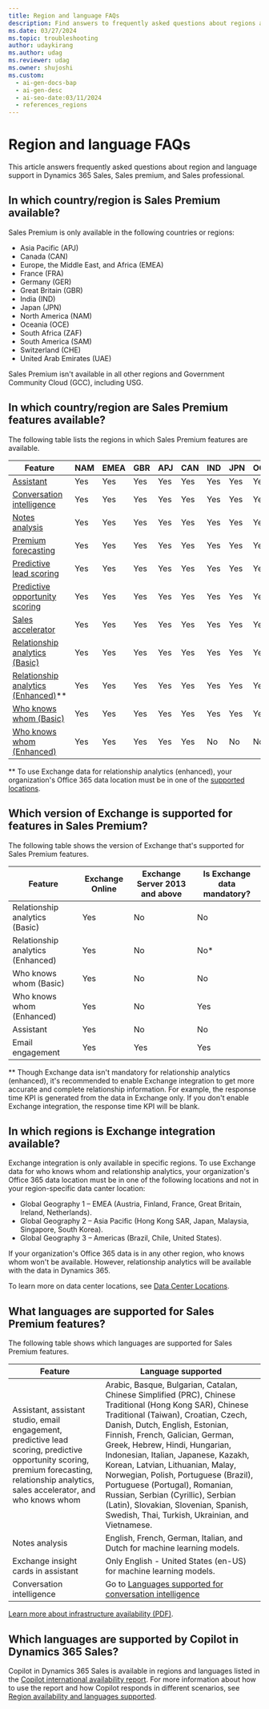 ```yaml
---
title: Region and language FAQs
description: Find answers to frequently asked questions about regions and languages.
ms.date: 03/27/2024
ms.topic: troubleshooting
author: udaykirang
ms.author: udag
ms.reviewer: udag
ms.owner: shujoshi
ms.custom:
  - ai-gen-docs-bap
  - ai-gen-desc
  - ai-seo-date:03/11/2024
  - references_regions
---
```


# Region and language FAQs

This article answers frequently asked questions about region and language support in Dynamics 365 Sales, Sales premium, and Sales professional.

## In which country/region is Sales Premium available? 
  
Sales Premium is only available in the following countries or regions:

- Asia Pacific (APJ)
- Canada (CAN)
- Europe, the Middle East, and Africa (EMEA)
- France (FRA)
- Germany (GER)
- Great Britain (GBR)
- India (IND)
- Japan (JPN)
- North America (NAM)
- Oceania (OCE)
- South Africa (ZAF)
- South America (SAM)
- Switzerland (CHE)  
- United Arab Emirates (UAE)

Sales Premium isn't available in all other regions and Government Community Cloud (GCC), including USG. 

## In which country/region are Sales Premium features available?

The following table lists the regions in which Sales Premium features are available.

| Feature | NAM | EMEA | GBR | APJ | CAN | IND | JPN | OCE | CHE | FRA | GER | SAM | ZAF | UAE |
|---------|-----|------|-----|-----|-----|-----|-----|-----|-----|-----|-----|-----|-----|-----|
| [Assistant](assistant.md) | Yes | Yes | Yes | Yes | Yes | Yes | Yes | Yes | Yes | Yes | Yes | Yes | Yes | Yes |
| [Conversation intelligence](dynamics365-sales-insights-app.md) | Yes | Yes | Yes | Yes | Yes | Yes | Yes | Yes | Yes | Yes | Yes | Yes | Yes | Yes |
| [Notes analysis](notes-analysis.md) | Yes | Yes | Yes | Yes | Yes | Yes | Yes | Yes | Yes | Yes | Yes | Yes | Yes | Yes |
| [Premium forecasting](configure-premium-forecasting.md) | Yes | Yes | Yes | Yes | Yes | Yes | Yes | Yes | Yes | No | No | Yes | Yes | Yes |
| [Predictive lead scoring](work-predictive-lead-scoring.md) | Yes | Yes | Yes | Yes | Yes | Yes | Yes | Yes | Yes | Yes | Yes | Yes | Yes | Yes |
| [Predictive opportunity scoring](work-predictive-opportunity-scoring.md)  | Yes | Yes | Yes | Yes | Yes | Yes | Yes | Yes | Yes | Yes | Yes | Yes | Yes | Yes |
| [Sales accelerator](digital-selling-sales-accelerator.md) | Yes | Yes | Yes | Yes | Yes | Yes | Yes | Yes | Yes | Yes | Yes | Yes | Yes | Yes |
| [Relationship analytics (Basic)](relationship-analytics-overview.md#basic-relationship-insights) | Yes | Yes | Yes | Yes | Yes | Yes | Yes | Yes | Yes | Yes | Yes | Yes | Yes | Yes |
| [Relationship analytics (Enhanced)](relationship-analytics-overview.md#enhanced-relationship-insights)** | Yes | Yes | Yes | Yes | Yes | Yes | Yes | Yes | Yes | Yes | Yes | Yes | Yes | Yes |
| [Who knows whom (Basic)](who-knows-whom.md#basic-who-knows-whom-information) | Yes | Yes | Yes | Yes | Yes | Yes | Yes | Yes | Yes | Yes | Yes | Yes | Yes | Yes |
| [Who knows whom (Enhanced)](who-knows-whom.md#enhanced-who-knows-whom-information) | Yes | Yes | Yes | Yes | Yes | No | No | No | No | Yes | No | No | No | No |

** To use Exchange data for relationship analytics (enhanced), your organization's Office 365 data location must be in one of the [supported locations](#in-which-regions-is-exchange-integration-available). 

## Which version of Exchange is supported for features in Sales Premium?

The following table shows the version of Exchange that's supported for Sales Premium features.

| Feature | Exchange Online | Exchange Server 2013 and above | Is Exchange data mandatory? |
|---------|-----------------|--------------------------------|-----------------------|
| Relationship analytics (Basic) | Yes | No | No |
| Relationship analytics (Enhanced) | Yes | No | No* |
| Who knows whom (Basic)| Yes | No | No |
| Who knows whom (Enhanced)| Yes | No | Yes |
| Assistant | Yes | No | No |
| Email engagement | Yes | Yes | Yes |

** Though Exchange data isn't mandatory for relationship analytics (enhanced), it's recommended to enable Exchange integration to get more accurate and complete relationship information. For example, the response time KPI is generated from the data in Exchange only. If you don't enable Exchange integration, the response time KPI will be blank.

## In which regions is Exchange integration available?

Exchange integration is only available in specific regions. To use Exchange data for who knows whom and relationship analytics, your organization's Office 365 data location must be in one of the following locations and not in your region-specific data canter location:

- Global Geography 1 – EMEA (Austria, Finland, France, Great Britain, Ireland, Netherlands).
- Global Geography 2 – Asia Pacific	(Hong Kong SAR, Japan, Malaysia, Singapore, South Korea).
- Global Geography 3 – Americas (Brazil, Chile, United States).<br>

If your organization's Office 365 data is in any other region, who knows whom won't be available. However, relationship analytics will be available with the data in Dynamics 365.

To learn more on data center locations, see [Data Center Locations](/microsoft-365/enterprise/o365-data-locations?view=o365-worldwide#data-center-locations&preserve-view=true).

## What languages are supported for Sales Premium features?

The following table shows which languages are supported for Sales Premium features.

| Feature | Language supported |
|---------|--------------------|
| Assistant, assistant studio, email engagement, predictive lead scoring, predictive opportunity scoring, premium forecasting, relationship analytics, sales accelerator, and who knows whom | Arabic, Basque, Bulgarian, Catalan, Chinese Simplified (PRC), Chinese Traditional (Hong Kong SAR), Chinese Traditional (Taiwan), Croatian, Czech, Danish, Dutch, English, Estonian, Finnish, French, Galician, German, Greek, Hebrew, Hindi, Hungarian, Indonesian, Italian, Japanese, Kazakh, Korean, Latvian, Lithuanian, Malay, Norwegian, Polish, Portuguese (Brazil), Portuguese (Portugal), Romanian, Russian, Serbian (Cyrillic), Serbian (Latin), Slovakian, Slovenian, Spanish, Swedish, Thai, Turkish, Ukrainian, and Vietnamese. |
| Notes analysis | English, French, German, Italian, and Dutch for machine learning models. |
| Exchange insight cards in assistant | Only English - United States (en-US) for machine learning models. |
| Conversation intelligence | Go to [Languages supported for conversation intelligence](language-support-conversation-intelligence.md) |

[Learn more about infrastructure availability (PDF)](https://aka.ms/dynamics_365_international_availability_deck).


## Which languages are supported by Copilot in Dynamics 365 Sales?

Copilot in Dynamics 365 Sales is available in regions and languages listed in the [Copilot international availability report](https://releaseplans.microsoft.com/availability-reports/?report=copilotfeaturereport). For more information about how to use the report and how Copilot responds in different scenarios, see [Region availability and languages supported](copilot-overview.md#region-availability-and-languages-supported).